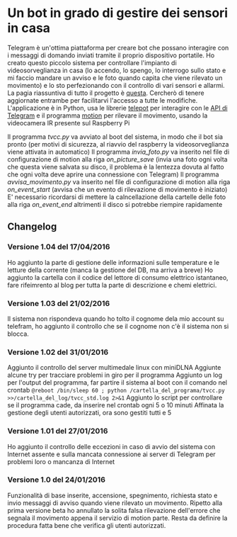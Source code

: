# Un bot in grado di gestire dei sensori in casa
Telegram è un'ottima piattaforma per creare bot che possano interagire con i messaggi di domando inviati tramite il proprio dispositivo portatile.
Ho creato questo piccolo sistema per controllare l'impianto di videosorveglianza in casa (lo accendo, lo spengo, lo interrogo sullo stato e mi faccio mandare un avviso e le foto quando capita che viene rilevato un movimento) e lo sto perfezionando con il controllo di vari sensori e allarmi. La pagia riassuntiva di tutto il progetto è [questa](http://www.iltucci.com/blog/la-domotica-fai-da-me/). Cercherò di tenere aggiornate entrambe per facilitarvi l'accesso a tutte le modifiche.
L'applicazione è in Python, usa le librerie [telepot](https://github.com/nickoala/telepot) per interagire con le [API di Telegram](https://core.telegram.org/) e il programma [motion](http://www.lavrsen.dk/foswiki/bin/view/Motion/WebHome) per rilevare il movimento, usando la videocamera IR presente sul Raspberry Pi

Il programma _tvcc.py_ va avviato al boot del sistema, in modo che il bot sia pronto (per motivi di sicurezza, al riavvio del raspberry la videosorveglianza viene attivata in automatico)
Il programma _invia_foto.py_ va inserito nel file di configurazione di motion alla riga _on_picture_save_ (invia una foto ogni volta che questa viene salvata su disco, il problema è la lentezza dovuta al fatto che ogni volta deve aprire una connessione con Telegram)
Il programma _avvisa_movimento.py_ va inserito nel file di configurazione di motion alla riga _on_event_start_ (avvisa che un evento di rilevazione di movimento è iniziato)
E' necessario ricordarsi di mettere la calncellazione della cartelle delle foto alla riga _on_event_end_ altrimenti il disco si potrebbe riempire rapidamente

## Changelog

### Versione 1.04 del 17/04/2016
Ho aggiunto la parte di gestione delle informazioni sulle temperature e le letture della corrente (manca la gestione del DB, ma arriva a breve)
Ho aggiunto la cartella con il codice del lettore di consumo elettrico istantaneo, fare rifeimrento al blog per tutta la parte di descrizione e chemi elettrici.

### Versione 1.03 del 21/02/2016
Il sistema non rispondeva quando ho tolto il cognome dela mio account su telefram, ho aggiunto il controllo che se il cognome non c'è il sistema non si blocca.

### Versione 1.02 del 31/01/2016
Aggiunto il controllo del server multimedale linux con miniDLNA
Aggiunte alcune try per tracciare problemi in giro per il programma
Aggiunto un log per l'output del programma, far partire il sistema al boot con il comando nel crontab
```@reboot /bin/sleep 60 ; python /cartella_del_programa/tvcc.py >>/cartella_del_log/tvcc_std.log 2>&1```
Aggiunto lo script per controllare se il programma cade, da inserire nel crontab ogni 5 o 10 minuti
Affinata la gestione degli utenti autorizzati, ora sono gestiti tutti e 5

### Versione 1.01 del 27/01/2016
Ho aggiunto il controllo delle eccezioni in caso di avvio del sistema con Internet assente e sulla mancata connessione ai server di Telegram per problemi loro o mancanza di Internet

### Versione 1.0 del 24/01/2016
Funzionalità di base inserite, accensione, spegnimento, richiesta stato e invio messaggi di avviso quando viene rilevato un movimento.
Ripetto alla prima versione beta ho annullato la solita falsa rilevazione dell'errore che segnala il movimento appena il servizio di motion parte.
Resta da definire la procedura fatta bene che verifica gli utenti autorizzati.
